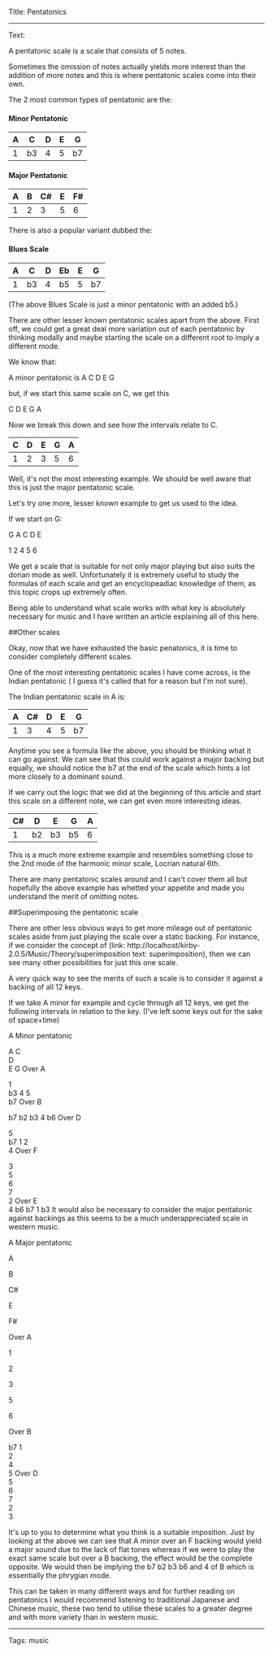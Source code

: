 Title: Pentatonics

----

Text: 

A pentatonic scale is a scale that consists of 5 notes. 

Sometimes the omission of notes actually yields more interest than the addition of more notes and this is where pentatonic scales come into their own.

The 2 most common types of pentatonic are the:

#### Minor Pentatonic

A  | C  | D    | E     | G
---|----|-----|------|--
1|  b3 | 4   | 5   | b7

#### Major Pentatonic

A  | B  | C#    | E     | F#
---|----|-----|------|--
1|  2 | 3   | 5   | 6

There is also a popular variant dubbed the:

#### Blues Scale

A  | C  | D    | Eb   | E | G
---|----|-----|------|---|--
1|  b3 | 4   | b5   | 5 | b7

(The above Blues Scale is just a minor pentatonic with an added b5.)


There are other lesser known pentatonic scales apart from the above. First off, we could get a great deal more variation out of each pentatonic by thinking modally and maybe starting the scale on a different root to imply a different mode.


We know that:

A minor pentatonic is A C D E G

but, if we start this same scale on C, we get this

C D E G A

Now we break this down and see how the intervals relate to C.

C  | D  | E    | G     | A
---|----|-----|------|--
1|  2 | 3   | 5   | 6

Well, it's not the most interesting example. We should be well aware that this is just the major pentatonic scale.

Let's try one more, lesser known example to get us used to the idea.

If we start on G:

G A C D E

1 2 4 5 6


We get a scale that is suitable for not only major playing but also suits the dorian mode as well. Unfortunately it is extremely useful to study the formulas of each scale and get an encyclopeadiac knowledge of them, as this topic crops up extremely often.

Being able to understand what scale works with what key is absolutely necessary for music and I have written an article explaining all of this here.


##Other scales

Okay, now that we have exhausted the basic penatonics, it is time to consider completely different scales.

One of the most interesting pentatonic scales I have come across, is the Indian pentatonic ( I guess it's called that for a reason but I'm not sure).

The Indian pentatonic scale in A is:

A  | C#  | D    | E     | G
---|----|-----|------|--
1|  3 | 4   | 5   | b7

Anytime you see a formula like the above, you should be thinking what it can go against. We can see that this could work against a major backing but equally, we should notice the b7 at the end of the scale which hints a lot more closely to a dominant sound.

If we carry out the logic that we did at the beginning of this article and start this scale on a different note, we can get even more interesting ideas.

C#  | D  | E    | G     | A
---|----|-----|------|--
1|  b2 | b3   | b5   | 6

This is a much more extreme example and resembles something close to the 2nd mode of the harmonic minor scale, Locrian natural 6th.

There are many pentatonic scales around and I can't cover them all but hopefully the above example has whetted your appetite and made you understand the merit of omitting notes.

##Superimposing the pentatonic scale

There are other less obvious ways to get more mileage out of pentatonic scales aside from just playing the scale over a static backing. For instance, if we consider the concept of (link: http://localhost/kirby-2.0.5/Music/Theory/superimposition text: superimposition), then we can see many other possibilities for just this one scale.

A very quick way to see the merits of such a scale is to consider it against a backing of all 12 keys.

If we take A minor for example and cycle through all 12 keys, we get the following intervals in relation to the key. (I've left some keys out for the sake of space+time)


A Minor pentatonic
	
 A
 C	
 D	
 E
 G
Over A
	
 1	
 b3	
 4
 5	
 b7
Over B
	
 b7	
 b2
 b3
 4
 b6
Over D
	
 5	
 b7	
 1
 2	
 4
Over F
	
 3	
 5	
 6	
 7	
 2
Over E	
 4
 b6
 b7	
 1
 b3
It would also be necessary to consider the major pentatonic against backings as this seems to be a much underappreciated scale in western music.

A Major pentatonic
	
 A
	
 B
	
 C#
	
 E
	
 F#
	
 
Over A
	
 1
	
 2
	
 3
	
 5
	
 6
	
 
Over B
	
 b7	
 1	
 2	
 4	
 5
Over D	
 5	
 6	
 7	
 2	
 3

It's up to you to determine what you think is a suitable imposition. Just by looking at the above we can see that A minor over an F backing would yield a major sound due to the lack of flat tones whereas if we were to play the exact same scale but over a B backing, the effect would be the complete opposite. We would then be implying the b7 b2 b3 b6 and 4 of B which is essentially the phrygian mode.

This can be taken in many different ways and for further reading on pentatonics I would recommend listening to traditional Japanese and Chinese music, these two tend to utilise these scales to a greater degree and with more variety than in western music.

----

Tags: music